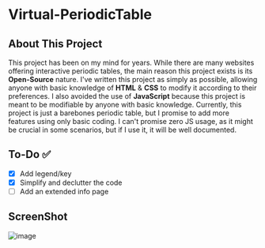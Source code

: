 # Virtual-PeriodicTable

## About This Project

This project has been on my mind for years. While there are many websites offering interactive periodic tables, the main reason this project exists is its **Open-Source** nature. I've written this project as simply as possible, allowing anyone with basic knowledge of **HTML** & **CSS** to modify it according to their preferences. I also avoided the use of **JavaScript** because this project is meant to be modifiable by anyone with basic knowledge. Currently, this project is just a barebones periodic table, but I promise to add more features using only basic coding. I can't promise zero JS usage, as it might be crucial in some scenarios, but if I use it, it will be well documented.

## To-Do ✅

- [x] Add legend/key
- [x] Simplify and declutter the code
- [ ] Add an extended info page
## ScreenShot


![image](https://github.com/user-attachments/assets/29fd6720-024f-47ba-a9ff-4508fbfa3d98)

